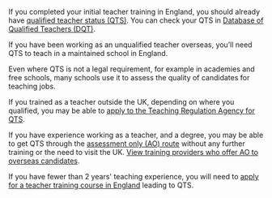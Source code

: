 If you completed your initial teacher training in England, you should already
have [qualified teacher status (QTS)](https://www.gov.uk/guidance/qualified-teacher-status-qts).
You can check your QTS in [Database of Qualified Teachers (DQT)](https://teacherservices.education.gov.uk/SelfService/Login).

If you have been working as an unqualified teacher overseas, you’ll need QTS to teach in a maintained school in England.

Even where QTS is not a legal requirement, for example in academies and free
schools, many schools use it to assess the quality of candidates for teaching
jobs.

If you trained as a teacher outside the UK, depending on where you qualified, you may be able to [apply to the Teaching Regulation Agency for QTS](https://www.gov.uk/government/publications/apply-for-qualified-teacher-status-qts-if-you-teach-outside-the-uk/routes-to-qualified-teacher-status-qts-for-teachers-and-those-with-teaching-experience-outside-the-uk#apply-to-the-teaching-regulation-agency-tra).

If you have experience working as a teacher, and a degree, you may be able to
get QTS through the [assessment only (AO) route](https://www.gov.uk/government/publications/apply-for-qualified-teacher-status-qts-if-you-teach-outside-the-uk/routes-to-qualified-teacher-status-qts-for-teachers-and-those-with-teaching-experience-outside-the-uk#AO) without any further training or the need to visit the UK.
[View training providers who offer AO to overseas candidates](/assessment-only-providers#group--international).

If you have fewer than 2 years' teaching experience, you will need to [apply
for a teacher training course in England](https://www.find-postgraduate-teacher-training.service.gov.uk/)
leading to QTS. 
